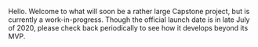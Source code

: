 Hello. Welcome to what will soon be a rather large Capstone project, but is currently a work-in-progress. Though the official launch date is in late July of 2020, please check back periodically to see how it develops beyond its MVP.